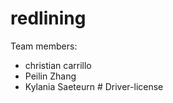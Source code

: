# redlining
Team members:
- christian carrillo
- Peilin Zhang 
- Kylania Saeteurn 
#   D r i v e r - l i c e n s e  
 